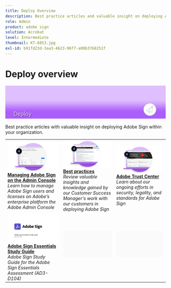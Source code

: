 ```yaml
---
title: Deploy Overview
description: Best practice articles and valuable insight on deploying Adobe Sign
role: Admin
product: adobe sign
solution: Acrobat
level: Intermediate
thumbnail: KT-6853.jpg
exl-id: b91fd23d-3aa3-4623-96f7-a00b3768251f
---
```

# Deploy overview

![Sign Deploy Image](assets/Hero-Deploy.png)

Best practice articles with valuable insight on deploying Adobe Sign within your organization.

<table style="table-layout:fixed">
<tr>
  <td>
    <a href="https://helpx.adobe.com/enterprise/using/adobe-sign-for-enterprise.html" target="_blank">
      <img alt="Admin Console" src="assets/Deploy_Admin.png" />
    </a>
    <div>
    <a href="https://helpx.adobe.com/enterprise/using/adobe-sign-for-enterprise.html" target="_blank"><strong>Managing Adobe Sign on the Admin Console</strong></a>
    </div>
    <em>Learn how to manage Adobe Sign users and licenses on Adobe’s enterprise platform the Adobe Admin Console</em>
    <br>
  </td>
  <td>
    <a href="https://helpx.adobe.com/sign/using/adobe-sign-training-best-practice.html" target="_blank">
      <img alt="Best Practices" src="assets/Deploy_BP.png" />
    </a>
    <div>
    <a href="https://helpx.adobe.com/sign/using/adobe-sign-training-best-practice.html" target="_blank"><strong>Best practices</strong></a>
    </div>
    <em>Review valuable insights and knowledge gained by our Customer Success Manager's work with our customers in deploying Adobe Sign</em>
    <br>
  </td>  
  <td>
    <a href="https://www.adobe.com/trust/document-cloud-security.html" target="_blank">
      <img alt="Adobe Trust Center" src="assets/Deploy_Trust.png" />
    </a>
    <div>
    <a href="https://www.adobe.com/trust/document-cloud-security.html" target="_blank"><strong>Adobe Trust Center</strong></a>
    </div>
    <em>Learn about our ongoing efforts in security, legality, and standards for Adobe Sign</em>
    <br>
  </td>
</tr>
<tr>
  <td>
    <a href="assets/SignStudyGuide.pdf">
      <img alt="Adobe Sign Essentials Study Guide" src="assets/SignStudyGuide.png" />
    </a>
    <div>
    <a href="assets/SignStudyGuide.pdf"><strong>Adobe Sign Essentials Study Guide</strong></a>
    </div>
    <em>Adobe Sign Study Guide for the Adobe Sign Essentials Assessment (AD3-D104)</em>
    <br>
  </td>
  <td>
    <img alt="Spacer" src="assets/Grayspacer.png" />
    <div>
    <br>
  </td>
  <td>
    <img alt="Spacer" src="assets/Grayspacer.png" />
    <div>
    <br>
  </td>
</tr>
</table>
